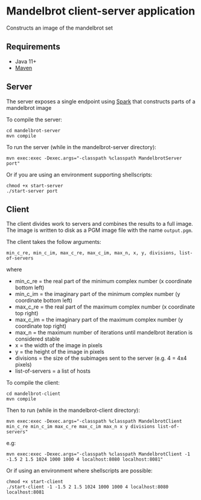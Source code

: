 # Mandelbrot client-server application
Constructs an image of the mandelbrot set

## Requirements

* Java 11+
* [Maven](https://maven.apache.org/install.html)


## Server
The server exposes a single endpoint using [Spark](http://sparkjava.com/) that constructs parts of a mandelbrot image 

To compile the server:
```
cd mandelbrot-server
mvn compile
```
To run the server (while in the mandelbrot-server directory):
```
mvn exec:exec -Dexec.args="-classpath %classpath MandelbrotServer port"
```
Or if you are using an environment supporting shellscripts:
```
chmod +x start-server
./start-server port
```

## Client
The client divides work to servers and combines the results to a full image. The image is written to disk as a PGM image file with the name `output.pgm`.

The client takes the follow arguments:

`min_c_re, min_c_im, max_c_re, max_c_im, max_n, x, y, divisions, list-of-servers`

where  
* min_c_re = the real part of the minimum complex number (x coordinate bottom left)  
* min_c_im = the imaginary part of the minimum complex number (y coordinate bottom left)
* max_c_re = the real part of the maximum complex number (x coordinate top right)
* max_c_im = the imaginary part of the maximum complex number (y coordinate top right)
* max_n = the maximum number of iterations until mandelbrot iteration is considered stable
* x = the width of the image in pixels
* y = the height of the image in pixels
* divisions = the size of the subimages sent to the server (e.g. 4 = 4x4 pixels)
* list-of-servers = a list of hosts 

To compile the client:
```
cd mandelbrot-client
mvn compile
```

Then to run (while in the mandelbrot-client directory):
```
mvn exec:exec -Dexec.args="-classpath %classpath MandelbrotClient min_c_re min_c_im max_c_re max_c_im max_n x y divisions list-of-servers"
```
e.g:
```
mvn exec:exec -Dexec.args="-classpath %classpath MandelbrotClient -1 -1.5 2 1.5 1024 1000 1000 4 localhost:8080 localhost:8081"
```

Or if using an environment where shellscripts are possible:
```
chmod +x start-client
./start-client -1 -1.5 2 1.5 1024 1000 1000 4 localhost:8080 localhost:8081
```